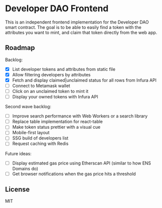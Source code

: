# Developer DAO Frontend

This is an independent frontend implementation for the Developer DAO smart contract. The goal is to be able to easily find a token with the attributes you want to mint, and claim that token directly from the web app.

## Roadmap

Backlog:

- [x] List developer tokens and attributes from static file
- [x] Allow filtering developers by attributes
- [x] Fetch and display claimed|unclaimed status for all rows from Infura API
- [ ] Connect to Metamask wallet
- [ ] Click on an unclaimed token to mint it
- [ ] Display your owned tokens with Infura API

Second wave backlog:

- [ ] Improve search performance with Web Workers or a search library
- [ ] Replace table implementation for react-table
- [ ] Make token status prettier with a visual cue
- [ ] Mobile-first layout
- [ ] SSG build of developers list
- [ ] Request caching with Redis

Future ideas:

- [ ] Display estimated gas price using Etherscan API (similar to how ENS Domains do)
- [ ] Get browser notifications when the gas price hits a threshold

## License

MIT
